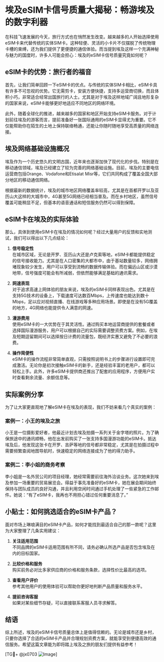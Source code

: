 # 埃及eSIM卡信号质量大揭秘：畅游埃及的数字利器

在科技飞速发展的今天，旅行方式也在悄然发生改变。越来越多的人开始选择使用eSIM卡来代替传统的实体SIM卡。这种轻便、灵活的小卡片不仅摆脱了传统物理卡槽的束缚，还为我们提供了更便捷的通信体验。而当提到埃及这样一个充满神秘与魅力的国度时，许多人可能会担心：埃及的eSIM卡信号质量究竟如何呢？

## eSIM卡的优势：旅行者的福音

首先，让我们简单回顾一下eSIM卡的优点。与传统的实体SIM卡相比，eSIM卡具有许多不可忽视的优势。它无需剪卡，安装方便快捷，支持多运营商切换，而且体积小巧，非常适合经常出国旅行的人士。尤其是对于埃及这样地域广阔且地形复杂的国家来说，eSIM卡能够更好地适应不同地区的网络环境。

此外，随着全球化的推进，越来越多的国家和地区开始支持eSIM卡服务。对于计划前往埃及的游客而言，提前准备好一张国际通用的eSIM卡显得尤为重要。它不仅能帮助你在陌生的土地上保持联络畅通，还能让你随时随地享受高质量的网络连接。

## 埃及网络基础设施概况

埃及作为一个历史悠久的文明古国，近年来也逐渐加快了现代化的步伐。特别是在移动通信领域，埃及已经建立了较为完善的网络基础设施。目前，埃及的主要电信运营商包括Orange、Vodafone和Etisalat Misr等，它们共同构成了覆盖全国大部分地区的移动通信网络。

根据最新的数据统计，埃及的城市地区网络覆盖率较高，尤其是在首都开罗以及亚历山大这样的大城市中，4G甚至5G网络已经相当普及。而在乡村地区，虽然信号覆盖可能稍显不足，但基本的语音通话和短信服务仍然可以得到保障。

## eSIM卡在埃及的实际体验

那么，具体到使用eSIM卡在埃及的情况如何呢？经过大量用户的反馈和实地测试，我们可以得出以下几点结论：

1. **信号稳定性**  
   在城市区域，无论是开罗、亚历山大还是卢克索等地，eSIM卡都能提供稳定的信号接收能力。尤其是在人口密集的大都市中，由于基站数量较多，网络拥堵现象较少发生，用户可以享受到流畅的数据传输体验。而在偏远山区或沙漠地带，信号强度可能会有所减弱，但依然能够满足基础的通讯需求。

2. **网速表现**  
   对于追求高速上网体验的朋友来说，埃及的eSIM卡同样表现出色。尤其是在支持5G技术的设备上，下载速度可达数百Mbps，上传速度也能达到数十Mbps，足以应对视频直播、在线游戏等多种应用场景。即使是在没有5G覆盖的地方，4G网络也能提供令人满意的网速。

3. **漫游费用**  
   使用eSIM卡的一大优势在于其灵活性。通过购买本地运营商提供的套餐或者选择国际漫游服务，用户可以根据自己的实际需要调整资费方案。例如，在埃及短期逗留期间可以选择按日计费的流量包，既经济实惠又避免了不必要的浪费。

4. **操作简便性**  
   eSIM卡的操作流程非常简单直观，只需按照说明书上的步骤进行设置即可完成激活。无论你是初次接触eSIM卡的新手，还是经验丰富的老用户，都可以轻松上手。此外，许多eSIM卡提供商还推出了配套的应用程序，方便用户实时查看剩余流量、余额信息等。

## 实际案例分享

为了让大家更直观地了解eSIM卡在埃及的表现，我们不妨来看几个真实的案例：

### 案例一：小王的埃及之旅
小王是一位摄影爱好者，他最近计划去埃及拍摄一系列关于金字塔的照片。为了确保旅途中的通讯顺畅，他在出发前购买了一张支持多国漫游功能的eSIM卡。抵达埃及后，他发现这张卡在开罗、吉萨等地的信号都非常稳定，尤其是在拍摄过程中需要频繁查阅地图导航时，快速稳定的网络连接成为了他的得力助手。

### 案例二：李小姐的商务考察
李小姐是一名外贸公司的项目经理，她经常需要前往海外洽谈业务。这次她来到埃及参加一场重要的贸易展览会。得益于事先准备好的eSIM卡，她在展会期间始终保持与团队成员的良好沟通，并且利用空闲时间通过手机处理了一些紧急的工作邮件。她说：“有了eSIM卡，我再也不用担心错过任何重要消息了。”

## 小贴士：如何挑选适合的eSIM卡产品？

面对市场上琳琅满目的eSIM卡产品，如何才能找到最适合自己的那一款呢？这里为大家整理了几条实用建议：

1. **关注适用范围**  
   不同品牌的eSIM卡适用范围有所不同，请务必确认所选产品是否包含埃及在内的目标国家。

2. **比较价格和服务**  
   购买前务必对比多家供应商的价格和服务条款，选择性价比最高的选项。

3. **查看用户评价**  
   参考其他用户的使用体验可以帮助你更好地判断产品质量和服务水平。

4. **提前咨询客服**  
   如果对某些细节存疑，可以直接联系客服人员寻求解答。

## 结语

综上所述，埃及的eSIM卡信号质量总体上是值得信赖的。无论是城市还是乡村，只要你选择了合适的eSIM卡产品并合理规划资费方案，就能享受到便捷高效的通信服务。希望这篇文章能为即将踏上埃及之旅的朋友们提供有益参考！

[TG💪+ @jx0703 ![Image](https://github.com/user-attachments/assets/dbca1d08-cadb-493c-b0ec-ad6f7a83f270)]